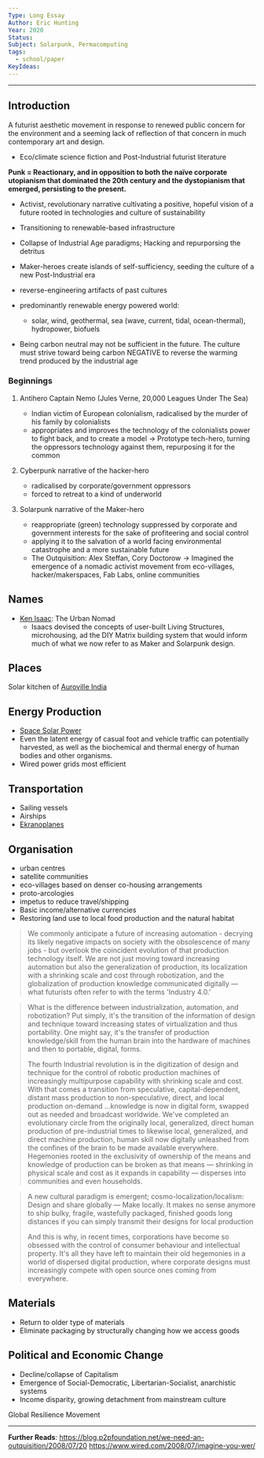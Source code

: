 ```yaml
---
Type: Long Essay
Author: Eric Hunting
Year: 2020
Status:
Subject: Solarpunk, Permacomputing
tags:
  - school/paper
KeyIdeas:
---
```


---

## Introduction

A futurist aesthetic movement in response to renewed public concern for the environment and a seeming lack of reflection of that concern in much contemporary art and design.

- Eco/climate science fiction and Post-Industrial futurist literature

**Punk = Reactionary, and in opposition to both the naïve corporate utopianism that dominated the 20th century and the dystopianism that emerged, persisting to the present.**

- Activist, revolutionary narrative cultivating a positive, hopeful vision of a future rooted in technologies and culture of sustainability
- Transitioning to renewable-based infrastructure
- Collapse of Industrial Age paradigms; Hacking and repurporsing the detritus
- Maker-heroes create islands of self-sufficiency, seeding the culture of a new Post-Industrial era
- reverse-engineering artifacts of past cultures
- predominantly renewable energy powered world:

  - solar, wind, geothermal, sea (wave, current, tidal, ocean-thermal), hydropower, biofuels

- Being carbon neutral may not be sufficient in the future. The culture must strive toward being carbon NEGATIVE to reverse the warming trend produced by the industrial age

### Beginnings

1. Antihero Captain Nemo (Jules Verne, 20,000 Leagues Under The Sea)

   - Indian victim of European colonialism, radicalised by the murder of his family by colonialists
   - appropriates and improves the technology of the colonialists power to fight back, and to create a model
     &rarr; Prototype tech-hero, turning the oppressors technology against them, repurposing it for the common

2. Cyberpunk narrative of the hacker-hero

   - radicalised by corporate/government oppressors
   - forced to retreat to a kind of underworld

3. Solarpunk narrative of the Maker-hero
   - reappropriate (green) technology suppressed by corporate and government interests for the sake of profiteering and social control
   - applying it to the salvation of a world facing environmental catastrophe and a more sustainable future
   - The Outquisition: Alex Steffan, Cory Doctorow &rarr; Imagined the emergence of a nomadic activist movement from eco-villages, hacker/makerspaces, Fab Labs, online communities

## Names

- [Ken Isaac](https://metropolismag.com/profiles/ken-isaacs-wanted-retool-way-we-live/): The Urban Nomad
  - Isaacs devised the concepts of user-built Living Structures, microhousing, ad the DIY Matrix building system that would inform much of what we now refer to as Maker and Solarpunk design.

## Places

Solar kitchen of [Auroville India](https://auroville.org/)

## Energy Production

- [Space Solar Power](https://en.wikipedia.org/wiki/Space-based_solar_power)
- Even the latent energy of casual foot and vehicle traffic can potentially harvested, as well as the biochemical and thermal energy of human bodies and other organisms.
- Wired power grids most efficient

## Transportation

- Sailing vessels
- Airships
- [Ekranoplanes](https://en.wikipedia.org/wiki/Ground-effect_vehicle#2000-)

## Organisation

- urban centres
- satellite communities
- eco-villages based on denser co-housing arrangements
- proto-arcologies
- impetus to reduce travel/shipping
- Basic income/alternative currencies
- Restoring land use to local food production and the natural habitat

> We commonly anticipate a future of increasing automation - decrying its likely negative impacts on society with the obsolescence of many jobs - but overlook the coincident evolution of that production technology itself. We are not just moving toward increasing automation but also the generalization of production, its localization with a shrinking scale and cost through robotization, and the globalization of production knowledge communicated digitally — what futurists often refer to with the terms 'Industry 4.0.'

> What is the difference between industrialization, automation, and robotization? Put simply, it's the transition of the information of design and technique toward increasing states of virtualization and thus portability. One might say, it's the transfer of production knowledge/skill from the human brain into the hardware of machines and then to portable, digital, forms.
>
> The fourth Industrial revolution is in the digitization of design and technique for the control of robotic production machines of increasingly multipurpose capability with shrinking scale and cost. With that comes a transition from speculative, capital-dependent, distant mass production to non-speculative, direct, and local production on-demand
> …knowledge is now in digital form, swapped out as needed and broadcast worldwide. We've completed an evolutionary circle from the originally local, generalized, direct human production of pre-industrial times to likewise local, generalized, and direct machine production, human skill now digitally unleashed from the confines of the brain to be made available everywhere. Hegemonies rooted in the exclusivity of ownership of the means and knowledge of production can be broken as that means — shrinking in physical scale and cost as it expands in capability — disperses into communities and even households.

> A new cultural paradigm is emergent; cosmo-localization/localism: Design and share globally — Make locally.
> It makes no sense anymore to ship bulky, fragile, wastefully packaged, finished goods long distances if you can simply transmit their designs for local production
>
> And this is why, in recent times, corporations have become so obsessed with the control of consumer behaviour and intellectual property. It's all they have left to maintain their old hegemonies in a world of dispersed digital production, where corporate designs must increasingly compete with open source ones coming from everywhere.

## Materials

- Return to older type of materials
- Eliminate packaging by structurally changing how we access goods

## Political and Economic Change

- Decline/collapse of Capitalism
- Emergence of Social-Democratic, Libertarian-Socialist, anarchistic systems
- Income disparity, growing detachment from mainstream culture

Global Resilience Movement

---

**Further Reads**:
https://blog.p2pfoundation.net/we-need-an-outquisition/2008/07/20
https://www.wired.com/2008/07/imagine-you-wer/
